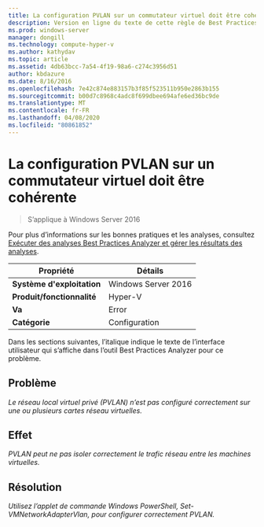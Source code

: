 ```yaml
---
title: La configuration PVLAN sur un commutateur virtuel doit être cohérente
description: Version en ligne du texte de cette règle de Best Practices Analyzer.
ms.prod: windows-server
manager: dongill
ms.technology: compute-hyper-v
ms.author: kathydav
ms.topic: article
ms.assetid: 4db63bcc-7a54-4f19-98a6-c274c3956d51
author: kbdazure
ms.date: 8/16/2016
ms.openlocfilehash: 7e42c874e883157b3f85f523511b950e2863b155
ms.sourcegitcommit: b00d7c8968c4adc8f699dbee694afe6ed36bc9de
ms.translationtype: MT
ms.contentlocale: fr-FR
ms.lasthandoff: 04/08/2020
ms.locfileid: "80861852"
---
```

# <a name="pvlan-configuration-on-a-virtual-switch-must-be-consistent"></a>La configuration PVLAN sur un commutateur virtuel doit être cohérente

>S’applique à Windows Server 2016

Pour plus d’informations sur les bonnes pratiques et les analyses, consultez [Exécuter des analyses Best Practices Analyzer et gérer les résultats des analyses](https://go.microsoft.com/fwlink/p/?LinkID=223177).  
  
|Propriété|Détails|  
|-|-|  
|**Système d'exploitation**|Windows Server 2016| 
|**Produit/fonctionnalité**|Hyper-V|  
|**Va**|Error|  
|**Catégorie**|Configuration|  
  
Dans les sections suivantes, l’italique indique le texte de l’interface utilisateur qui s’affiche dans l’outil Best Practices Analyzer pour ce problème.
  
## <a name="issue"></a>**Problème**  
*Le réseau local virtuel privé (PVLAN) n’est pas configuré correctement sur une ou plusieurs cartes réseau virtuelles.*  
  
## <a name="impact"></a>**Effet**  
*PVLAN peut ne pas isoler correctement le trafic réseau entre les machines virtuelles.*  
  
## <a name="resolution"></a>**Résolution**  
*Utilisez l’applet de commande Windows PowerShell, Set-VMNetworkAdapterVlan, pour configurer correctement PVLAN.*  
  


